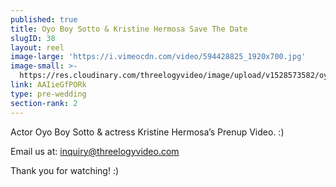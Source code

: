 ```yaml
---
published: true
title: Oyo Boy Sotto & Kristine Hermosa Save The Date
slugID: 38
layout: reel
image-large: 'https://i.vimeocdn.com/video/594428825_1920x700.jpg'
image-small: >-
  https://res.cloudinary.com/threelogyvideo/image/upload/v1528573582/oyotin-02.jpg
link: AAIieGfPORk
type: pre-wedding
section-rank: 2
---
```

Actor Oyo Boy Sotto & actress Kristine Hermosa’s Prenup Video. :)

Email us at: inquiry@threelogyvideo.com

Thank you for watching! :)
